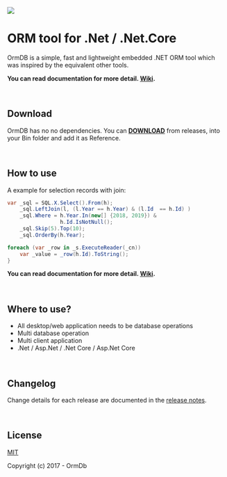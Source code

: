 ![](https://secure.gravatar.com/avatar/94fac54dbff997be51b5dc0096e0d40b)
# ORM tool for .Net / .Net.Core

OrmDB is a simple, fast and lightweight embedded .NET ORM tool which was inspired by the equivalent other tools.

**You can read documentation for more detail. [Wiki](https://github.com/ormdb/ormdb/wiki).**

<br/>

## Download

OrmDB has no no dependencies. You can [**DOWNLOAD**](https://github.com/ormdb/ormdb/releases) from releases, into your Bin folder and add it as Reference.

<br/>

## How to use
A example for selection records with join:
```C#
var _sql = SQL.X.Select().From(h);
    _sql.LeftJoin(l, (l.Year == h.Year) & (l.Id  == h.Id) )
    _sql.Where = h.Year.In(new[] {2018, 2019}) &
                 h.Id.IsNotNull();
    _sql.Skip(5).Top(10);
    _sql.OrderBy(h.Year);

foreach (var _row in _s.ExecuteReader(_cn))
    var _value = _row(h.Id).ToString();
}
```
**You can read documentation for more detail. [Wiki](https://github.com/ormdb/ormdb/wiki).**

<br/>

## Where to use?
* All desktop/web application needs to be database operations
* Multi database operation
* Multi client application
* .Net / Asp.Net / .Net Core / Asp.Net Core

<br/>

## Changelog

Change details for each release are documented in the [release notes](https://github.com/ormdb/ormdb/releases).

<br/>

## License

[MIT](http://opensource.org/licenses/MIT)

Copyright (c) 2017 - OrmDb

